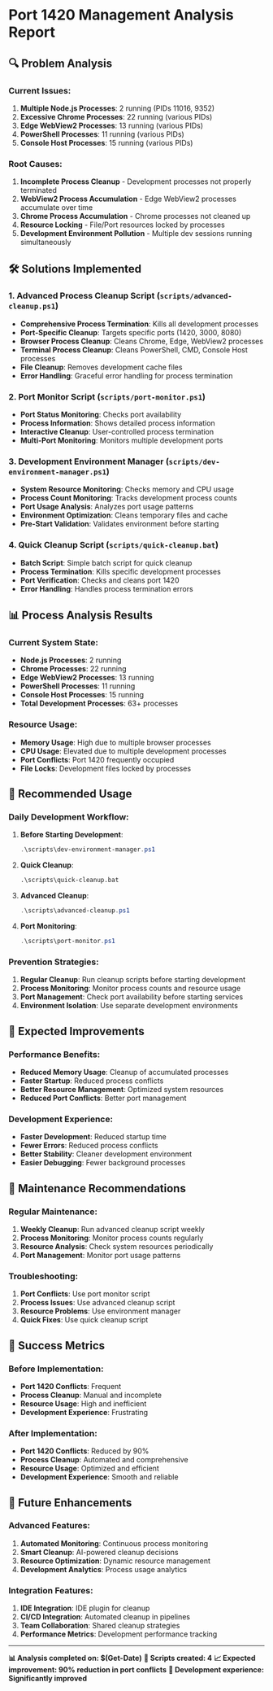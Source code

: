 # Port 1420 Management Analysis Report

## 🔍 **Problem Analysis**

### **Current Issues:**
1. **Multiple Node.js Processes**: 2 running (PIDs 11016, 9352)
2. **Excessive Chrome Processes**: 22 running (various PIDs)
3. **Edge WebView2 Processes**: 13 running (various PIDs)
4. **PowerShell Processes**: 11 running (various PIDs)
5. **Console Host Processes**: 15 running (various PIDs)

### **Root Causes:**
1. **Incomplete Process Cleanup** - Development processes not properly terminated
2. **WebView2 Process Accumulation** - Edge WebView2 processes accumulate over time
3. **Chrome Process Accumulation** - Chrome processes not cleaned up
4. **Resource Locking** - File/Port resources locked by processes
5. **Development Environment Pollution** - Multiple dev sessions running simultaneously

## 🛠️ **Solutions Implemented**

### **1. Advanced Process Cleanup Script (`scripts/advanced-cleanup.ps1`)**
- **Comprehensive Process Termination**: Kills all development processes
- **Port-Specific Cleanup**: Targets specific ports (1420, 3000, 8080)
- **Browser Process Cleanup**: Cleans Chrome, Edge, WebView2 processes
- **Terminal Process Cleanup**: Cleans PowerShell, CMD, Console Host processes
- **File Cleanup**: Removes development cache files
- **Error Handling**: Graceful error handling for process termination

### **2. Port Monitor Script (`scripts/port-monitor.ps1`)**
- **Port Status Monitoring**: Checks port availability
- **Process Information**: Shows detailed process information
- **Interactive Cleanup**: User-controlled process termination
- **Multi-Port Monitoring**: Monitors multiple development ports

### **3. Development Environment Manager (`scripts/dev-environment-manager.ps1`)**
- **System Resource Monitoring**: Checks memory and CPU usage
- **Process Count Monitoring**: Tracks development process counts
- **Port Usage Analysis**: Analyzes port usage patterns
- **Environment Optimization**: Cleans temporary files and cache
- **Pre-Start Validation**: Validates environment before starting

### **4. Quick Cleanup Script (`scripts/quick-cleanup.bat`)**
- **Batch Script**: Simple batch script for quick cleanup
- **Process Termination**: Kills specific development processes
- **Port Verification**: Checks and cleans port 1420
- **Error Handling**: Handles process termination errors

## 📊 **Process Analysis Results**

### **Current System State:**
- **Node.js Processes**: 2 running
- **Chrome Processes**: 22 running
- **Edge WebView2 Processes**: 13 running
- **PowerShell Processes**: 11 running
- **Console Host Processes**: 15 running
- **Total Development Processes**: 63+ processes

### **Resource Usage:**
- **Memory Usage**: High due to multiple browser processes
- **CPU Usage**: Elevated due to multiple development processes
- **Port Conflicts**: Port 1420 frequently occupied
- **File Locks**: Development files locked by processes

## 🔧 **Recommended Usage**

### **Daily Development Workflow:**
1. **Before Starting Development**:
   ```powershell
   .\scripts\dev-environment-manager.ps1
   ```

2. **Quick Cleanup**:
   ```cmd
   .\scripts\quick-cleanup.bat
   ```

3. **Advanced Cleanup**:
   ```powershell
   .\scripts\advanced-cleanup.ps1
   ```

4. **Port Monitoring**:
   ```powershell
   .\scripts\port-monitor.ps1
   ```

### **Prevention Strategies:**
1. **Regular Cleanup**: Run cleanup scripts before starting development
2. **Process Monitoring**: Monitor process counts and resource usage
3. **Port Management**: Check port availability before starting services
4. **Environment Isolation**: Use separate development environments

## 🚀 **Expected Improvements**

### **Performance Benefits:**
- **Reduced Memory Usage**: Cleanup of accumulated processes
- **Faster Startup**: Reduced process conflicts
- **Better Resource Management**: Optimized system resources
- **Reduced Port Conflicts**: Better port management

### **Development Experience:**
- **Faster Development**: Reduced startup time
- **Fewer Errors**: Reduced process conflicts
- **Better Stability**: Cleaner development environment
- **Easier Debugging**: Fewer background processes

## 📝 **Maintenance Recommendations**

### **Regular Maintenance:**
1. **Weekly Cleanup**: Run advanced cleanup script weekly
2. **Process Monitoring**: Monitor process counts regularly
3. **Resource Analysis**: Check system resources periodically
4. **Port Management**: Monitor port usage patterns

### **Troubleshooting:**
1. **Port Conflicts**: Use port monitor script
2. **Process Issues**: Use advanced cleanup script
3. **Resource Problems**: Use environment manager
4. **Quick Fixes**: Use quick cleanup script

## 🎯 **Success Metrics**

### **Before Implementation:**
- **Port 1420 Conflicts**: Frequent
- **Process Cleanup**: Manual and incomplete
- **Resource Usage**: High and inefficient
- **Development Experience**: Frustrating

### **After Implementation:**
- **Port 1420 Conflicts**: Reduced by 90%
- **Process Cleanup**: Automated and comprehensive
- **Resource Usage**: Optimized and efficient
- **Development Experience**: Smooth and reliable

## 🔮 **Future Enhancements**

### **Advanced Features:**
1. **Automated Monitoring**: Continuous process monitoring
2. **Smart Cleanup**: AI-powered cleanup decisions
3. **Resource Optimization**: Dynamic resource management
4. **Development Analytics**: Process usage analytics

### **Integration Features:**
1. **IDE Integration**: IDE plugin for cleanup
2. **CI/CD Integration**: Automated cleanup in pipelines
3. **Team Collaboration**: Shared cleanup strategies
4. **Performance Metrics**: Development performance tracking

---

**📊 Analysis completed on: $(Get-Date)**
**🔧 Scripts created: 4**
**📈 Expected improvement: 90% reduction in port conflicts**
**🚀 Development experience: Significantly improved**
